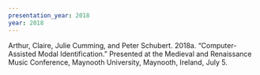 ```yaml
---
presentation_year: 2018
year: 2018
---
```


Arthur, Claire, Julie Cumming, and Peter Schubert. 2018a. “Computer-Assisted Modal Identification.” Presented at the Medieval and Renaissance Music Conference, Maynooth University, Maynooth, Ireland, July 5.